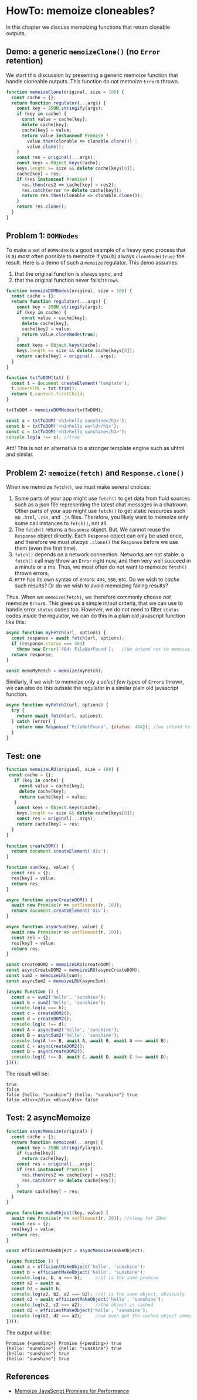# HowTo: memoize cloneables?

In this chapter we discuss memoizing functions that return clonable outputs.

## Demo: a generic `memoizeClone()` (no `Error` retention)

We start this discussion by presenting a generic memoize function that handle cloneable outputs. This function do not memoize `Error`s thrown.

```javascript
function memoizeClone(original, size = 100) {
  const cache = {};
  return function regulator(...args) {
    const key = JSON.stringify(args);
    if (key in cache) {
      const value = cache[key];
      delete cache[key];
      cache[key] = value;
      return value instanceof Promise ?
        value.then(clonable => clonable.clone()) :
        value.clone();
    }
    const res = original(...args);
    const keys = Object.keys(cache);
    keys.length >= size && delete cache[keys[0]];
    cache[key] = res;
    if (res instanceof Promise) {
      res.then(res2 => cache[key] = res2);
      res.catch(error => delete cache[key]);
      return res.then(clonable => clonable.clone());
    }
    return res.clone();
  }
}
```

## Problem 1: `DOMNodes`

To make a set of `DOMNode`s is a good example of a heavy sync process that is a) most often possible to memoize if you b) always `cloneNode(true)` the result. Here is a demo of such a `memoize` regulator. This demo assumes:

1. that the original function is always sync, and
2. that the original function never fails/`throws`.

```javascript
function memoizeDOMNodes(original, size = 100) {
  const cache = {};
  return function regulator(...args) {
    const key = JSON.stringify(args);
    if (key in cache) {
      const value = cache[key];
      delete cache[key];
      cache[key] = value;
      return value.cloneNode(true);
    }
    const keys = Object.keys(cache);
    keys.length >= size && delete cache[keys[0]];
    return cache[key] = original(...args);
  }
}

function txtToDOM(txt) {
  const t = document.createElement('template');
  t.innerHTML = txt.trim();
  return t.content.firstChild;
}

txtToDOM = memoizeDOMNodes(txtToDOM);

const a = txtToDOM('<h1>hello sunshine</h1>');
const b = txtToDOM('<h1>hello world</h1>');
const c = txtToDOM('<h1>hello sunshine</h1>');
console.log(a !== c); //true
```

Att!! This is not an alternative to a stronger template engine such as uhtml and similar.

## Problem 2: `memoize(fetch)` and `Response.clone()`

When we memoize `fetch()`, we must make several choices:

1. Some parts of your app might use `fetch()` to get data from fluid sources such as a json file representing the latest chat messages in a chatroom. Other parts of your app might use `fetch()` to get static resources such as `.html`, `.css`, and `.js` files. Therefore, you likely want to memoize only some call instances to `fetch()`, not all.
2. The `fetch()` returns a `Response` object. But. We cannot reuse the `Response` object directly. Each `Response` object can only be used once, and therefore we must *always* `.clone()` the `Response` before we use them (even the first time).
3. `fetch()` depends on a network connection. Networks are not stable: a `fetch()` call may throw an `Error` right now, and then very well succeed in a minute or a ms. Thus, we most often do not want to memoize `fetch()` thrown errors.
4. `HTTP` has its own syntax of errors: `404`, `500`, etc. Do we wish to *cache* such results? Or do we wish to avoid memoizing failing results?

Thus. When we `memoize(fetch)`, we therefore commonly choose *not* memoize `Error`s. This gives us a simple in/out criteria, that we can use to handle error `status` codes too. However, we do not need to filter `status` codes inside the regulator, we can do this in a plain old javascript function like this:

```javascript
async function myFetch(url, options) {
  const response = await fetch(url, options);
  if (response.status === 404)
    throw new Error('404: FileNotFound');   //We intend not to memoize 404
  return response;
}

const memoMyFetch = memoize(myFetch);
```       

Similarly, if we wish to memoize only a *select few types* of `Error`s thrown, we can also do this outside the regulator in a similar plain old javascript function. 

```javascript
async function myFetch2(url, options) {
  try {
    return await fetch(url, options);
  } catch (error) {
    return new Response('FileNotFound', {status: 404}); //we intend to memoize certain errors
  }
}
```

## Test: one

```javascript
function memoizeLRU(original, size = 100) {
 const cache = {};
   if (key in cache) {
     const value = cache[key];
     delete cache[key];
     return cache[key] = value;
   }
    const keys = Object.keys(cache);
    keys.length >= size && delete cache[keys[0]];
    const res = original(...args);
    return cache[key] = res;
  }
}
 
function createDOM() {
  return document.createElement('div');
}

function sum(key, value) {
  const res = {};
  res[key] = value;
  return res;
}

async function asyncCreateDOM() {
  await new Promise(r => setTimeout(r, 10));
  return document.createElement('div');
}

async function asyncSum(key, value) {
  await new Promise(r => setTimeout(r, 10));
  const res = {};
  res[key] = value;
  return res;
}

const createDOM2 = memoizeLRU(createDOM);
const asyncCreateDOM2 = memoizeLRU(asyncCreateDOM);
const sum2 = memoizeLRU(sum);
const asyncSum2 = memoizeLRU(asyncSum);

(async function () {
  const a = sum2('hello', 'sunshine');
  const b = sum2('hello', 'sunshine');
  console.log(a === b);
  const c = createDOM2();
  const d = createDOM2();
  console.log(c !== d);
  const A = asyncSum2('hello', 'sunshine');
  const B = asyncSum2('hello', 'sunshine');
  console.log(A !== B, await A, await B, await A === await B);
  const C = asyncCreateDOM2();
  const D = asyncCreateDOM2();
  console.log(C !== D, await C, await D, await C !== await D);
})();
```

The result will be:

```
true
false
false {hello: "sunshine"} {hello: "sunshine"} true
false <div>​</div>​ <div>​</div>​ false
```

## Test: 2 asyncMemoize

```javascript
function asyncMemoize(original) {
  const cache = {};
  return function memoized(...args) {
    const key = JSON.stringify(args);
    if (cache[key])
      return cache[key];
    const res = original(...args);
    if (res instanceof Promise) {
      res.then(res2 => cache[key] = res2);
      res.catch(err => delete cache[key]);
    }
    return cache[key] = res;
  }
}

async function makeObject(key, value) {
  await new Promise(r => setTimeout(r, 20)); //sleep for 20ms
  const res = {};
  res[key] = value;
  return res;
}

const efficientMakeObject = asyncMemoize(makeObject);

(async function () {
  const a = efficientMakeObject('hello', 'sunshine');
  const b = efficientMakeObject('hello', 'sunshine');
  console.log(a, b, a === b);     //it is the same promise
  const a2 = await a;
  const b2 = await b;
  console.log(a2, b2, a2 === b2); //it is the same object, obviously
  const c2 = await efficientMakeObject('hello', 'sunshine');
  console.log(c2, c2 === a2);     //the object is cached
  const d2 = efficientMakeObject('hello', 'sunshine');
  console.log(d2, d2 === a2);     //we even get the cached object immediately, if we want to skip await
})();
```

The output will be:

```
Promise {<pending>} Promise {<pending>} true
{hello: "sunshine"} {hello: "sunshine"} true
{hello: "sunshine"} true
{hello: "sunshine"} true
```

## References

* [Memoize JavaScript Promises for Performance](https://medium.com/globant/memoize-javascript-promises-for-performance-1c77117fb6b8)
